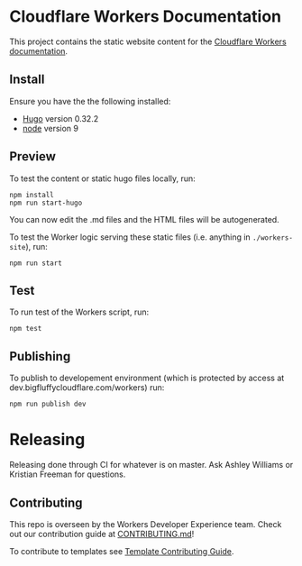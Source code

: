 # Cloudflare Workers Documentation

This project contains the static website content for the [Cloudflare Workers documentation](https://developers.cloudflare.com/workers/).

## Install

Ensure you have the the following installed:

- [Hugo](https://github.com/gohugoio/hugo) version 0.32.2
- [node](https://nodejs.org/en/download/) version 9

## Preview

To test the content or static hugo files locally, run:

```
npm install
npm run start-hugo
```

You can now edit the .md files and the HTML files will be autogenerated.


To test the Worker logic serving these static files (i.e. anything in `./workers-site`), run:

```
npm run start
```

## Test
To run test of the Workers script, run:

```
npm test
```

## Publishing

To publish to developement environment (which is protected by access at dev.bigfluffycloudflare.com/workers) run:

```
npm run publish dev
```

# Releasing

Releasing done through CI for whatever is on master. Ask Ashley Williams or Kristian Freeman for questions.

## Contributing

This repo is overseen by the Workers Developer Experience team. Check out our contribution guide at [CONTRIBUTING.md](/CONTRIBUTING.md)!

To contribute to templates see [Template Contributing Guide](content/templates/CONTRIBUTING.md).
